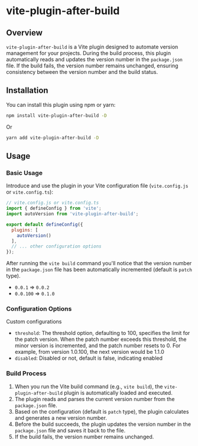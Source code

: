 # vite-plugin-after-build

## Overview

`vite-plugin-after-build` is a Vite plugin designed to automate version management for your projects. During the build process, this plugin automatically reads and updates the version number in the `package.json` file. If the build fails, the version number remains unchanged, ensuring consistency between the version number and the build status.

## Installation

You can install this plugin using npm or yarn:

```bash
npm install vite-plugin-after-build -D
```

Or

```bash
yarn add vite-plugin-after-build -D
```

## Usage

### Basic Usage

Introduce and use the plugin in your Vite configuration file (`vite.config.js` or `vite.config.ts`):

```javascript
// vite.config.js or vite.config.ts
import { defineConfig } from 'vite';
import autoVersion from 'vite-plugin-after-build';

export default defineConfig({
  plugins: [
    autoVersion()
  ],
  // ... other configuration options
});
```
After running the `vite build` command
you'll notice that the version number in the `package.json` file has been automatically incremented (default is `patch` type).
- `0.0.1` => `0.0.2`
- `0.0.100` => `0.1.0`

### Configuration Options

Custom configurations

- `threshold`: The threshold option, defaulting to 100, specifies the limit for the patch version. When the patch number exceeds this threshold, the minor version is incremented, and the patch number resets to 0. For example, from version 1.0.100, the next version would be 1.1.0
- `disabled`: Disabled or not, default is false, indicating enabled

### Build Process

1. When you run the Vite build command (e.g., `vite build`), the `vite-plugin-after-build` plugin is automatically loaded and executed.
2. The plugin reads and parses the current version number from the `package.json` file.
3. Based on the configuration (default is `patch` type), the plugin calculates and generates a new version number.
4. Before the build succeeds, the plugin updates the version number in the `package.json` file and saves it back to the file.
5. If the build fails, the version number remains unchanged.
